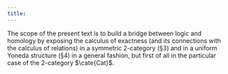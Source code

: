 ```yaml
---
title:
---
```


The scope of the present text is to build a bridge between logic and homology by exposing the calculus of exactness (and its connections with the calculus of relations) in a symmetric 2-category (§3) and in a uniform Yoneda structure (§4) in a general fashion, but first of all in the particular case of the 2-category $\cate{Cat}$.